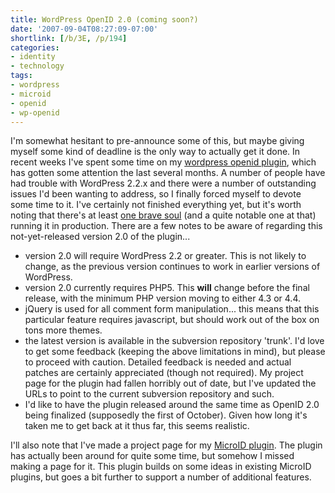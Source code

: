 ```yaml
---
title: WordPress OpenID 2.0 (coming soon?)
date: '2007-09-04T08:27:09-07:00'
shortlink: [/b/3E, /p/194]
categories:
- identity
- technology
tags:
- wordpress
- microid
- openid
- wp-openid
---
```

I'm somewhat hesitant to pre-announce some of this, but maybe giving myself some kind of deadline is the only way to
actually get it done.  In recent weeks I've spent some time on my [wordpress openid plugin][], which has gotten some
attention the last several months.  A number of people have had trouble with WordPress 2.2.x and there were a number of
outstanding issues I'd been wanting to address, so I finally forced myself to devote some time to it.  I've certainly
not finished everything yet, but it's worth noting that there's at least [one brave soul][] (and a quite notable one at
that) running it in production.  There are a few notes to be aware of regarding this not-yet-released version 2.0 of the
plugin...

 - version 2.0 will require WordPress 2.2 or greater.  This is not likely to change, as the previous version continues
 to work in earlier versions of WordPress.
 - version 2.0 currently requires PHP5.  This **will** change before the final release, with the minimum PHP version
 moving to either 4.3 or 4.4.
 - jQuery is used for all comment form manipulation... this means that this particular feature requires javascript, but
 should work out of the box on tons more themes.
 - the latest version is available in the subversion repository 'trunk'.  I'd love to get some feedback (keeping the
 above limitations in mind), but please to proceed with caution.  Detailed feedback is needed and actual patches are
 certainly appreciated (though not required).  My project page for the plugin had fallen horribly out of date, but I've
 updated the URLs to point to the current subversion repository and such.
 - I'd like to have the plugin released around the same time as OpenID 2.0 being finalized (supposedly the first of
 October).  Given how long it's taken me to get back at it thus far, this seems realistic.

[wordpress openid plugin]: /projects/wpopenid
[one brave soul]: http://kveton.com/blog/

I'll also note that I've made a project page for my [MicroID plugin][].  The plugin has actually been around for quite
some time, but somehow I missed making a page for it.  This plugin builds on some ideas in existing MicroID plugins, but
goes a bit further to support a number of additional features.

[MicroID plugin]: /projects/wp-microid
